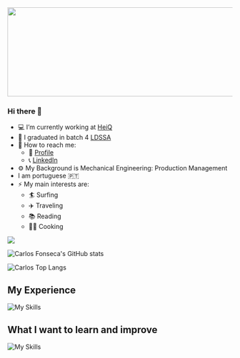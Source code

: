 <div align="center">
  <img src="https://media.giphy.com/media/QpVUMRUJGokfqXyfa1/giphy.gif" width="1100" height="200"/>
</div>

### Hi there 👋

- :computer: I’m currently working at [HeiQ](https://heiq.com/services/)
- :abacus: I graduated in batch 4 [LDSSA](https://www.lisbondatascience.org/)
- :postbox: How to reach me:
  - :e-mail: [Profile](https://ecarlosfonseca.github.io/)
  - :telephone_receiver: [LinkedIn](https://www.linkedin.com/in/ecarlosfonseca/)
- :gear: My Background is Mechanical Engineering: Production Management
- I am portuguese   :portugal:
- ⚡ My main interests are:
  - :surfer: Surfing
  - :airplane: Traveling
  - :books: Reading 
  - :cook: Cooking
  
![](https://komarev.com/ghpvc/?username=ecarlosfonseca&color=blue)

![Carlos Fonseca's GitHub stats](https://github-readme-stats.vercel.app/api?username=ecarlosfonseca&hide=prs,issues,contribs&count_private=true)

![Carlos Top Langs](https://github-readme-stats.vercel.app/api/top-langs/?username=ecarlosfonseca&langs_count=5)

## My Experience
![My Skills](https://skillicons.dev/icons?i=py,vscode,gcp,git,bash,postgres,aws,docker,heroku)
<!-- Adding icons: (https://github.com/tandpfun/skill-icons#icons-list) -->

## What I want to learn and improve
![My Skills](https://skillicons.dev/icons?i=aws,docker,pytorch,flask,django)
